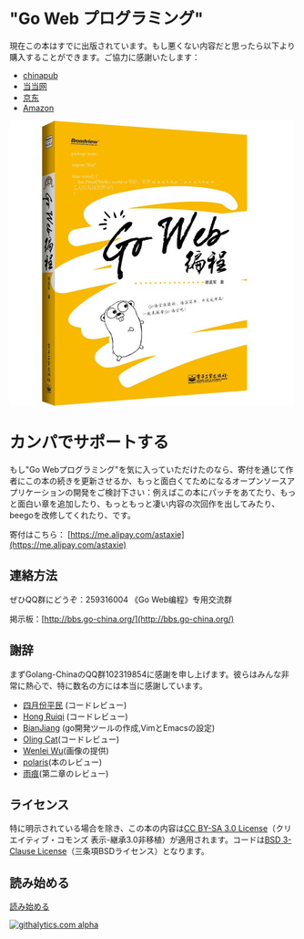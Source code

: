 # "Go Web プログラミング"
現在この本はすでに出版されています。もし悪くない内容だと思ったら以下より購入することができます。ご協力に感謝いたします：

- [chinapub](http://product.china-pub.com/3767290)
- [当当网](http://product.dangdang.com/product.aspx?product_id=23231404)
- [京东](http://book.jd.com/11224644.html)
- [Amazon](http://www.amazon.cn/Go-Web%E7%BC%96%E7%A8%8B-%E8%B0%A2%E5%AD%9F%E5%86%9B/dp/B00CHWVAHQ/ref=sr_1_1?s=books&ie=UTF8&qid=1369323453&sr=1-1)

![](ebook/images/ebook.jpg)

# カンパでサポートする
もし"Go Webプログラミング"を気に入っていただけたのなら、寄付を通じて作者にこの本の続きを更新させるか、もっと面白くてためになるオープンソースアプリケーションの開発をご検討下さい：例えばこの本にパッチをあてたり、もっと面白い章を追加したり、もっともっと凄い内容の次回作を出してみたり、beegoを改修してくれたり、です。

寄付はこちら： [https://me.alipay.com/astaxie](https://me.alipay.com/astaxie)


## 連絡方法
ぜひQQ群にどうぞ：259316004 《Go Web编程》专用交流群

掲示板：[http://bbs.go-china.org/](http://bbs.go-china.org/)

## 謝辞
まずGolang-ChinaのQQ群102319854に感謝を申し上げます。彼らはみんな非常に熱心で、特に数名の方には本当に感謝しています。

 - [四月份平民](https://plus.google.com/110445767383269817959) (コードレビュー)
 - [Hong Ruiqi](https://github.com/hongruiqi) (コードレビュー)
 - [BianJiang](https://github.com/border) (go開発ツールの作成,VimとEmacsの設定)
 - [Oling Cat](https://github.com/OlingCat)(コードレビュー)
 - [Wenlei Wu](mailto:spadesacn@gmail.com)(画像の提供)
 - [polaris](https://github.com/polaris1119)(本のレビュー)
 - [雨痕](https://github.com/qyuhen)(第二章のレビュー)

## ライセンス
特に明示されている場合を除き、この本の内容は[CC BY-SA 3.0 License](http://creativecommons.org/licenses/by-sa/3.0/)（クリエイティブ・コモンズ 表示-継承3.0非移植）が適用されます。コードは[BSD 3-Clause License](<https://github.com/astaxie/build-web-application-with-golang/blob/master/LICENSE.md>)（三条項BSDライセンス）となります。

## 読み始める
[読み始める](<https://github.com/astaxie/build-web-application-with-golang/blob/master/ebook/preface.md>)


[![githalytics.com alpha](https://cruel-carlota.pagodabox.com/44c98c9d398b8319b6e87edcd3e34144 "githalytics.com")](http://githalytics.com/astaxie/build-web-application-with-golang)
